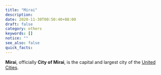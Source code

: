 ```yaml
---
title: "Mirai"
description: 
date: 2020-11-30T00:50:40+08:00
draft: false
category: others
keywords: []
notice: ""
see_also: false
quick_facts:
---
```


**Mirai**, officially **City of Mirai**, is the capital and largest city of the [United Cities](/wiki/united-cities "United Cities").